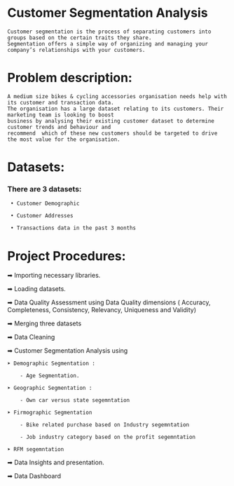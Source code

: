 # Customer Segmentation Analysis

    Customer segmentation is the process of separating customers into groups based on the certain traits they share.
    Segmentation offers a simple way of organizing and managing your company’s relationships with your customers. 

 # **Problem description:**

    A medium size bikes & cycling accessories organisation needs help with its customer and transaction data.
    The organisation has a large dataset relating to its customers. Their marketing team is looking to boost
    business by analysing their existing customer dataset to determine customer trends and behaviour and
    recommend  which of these new customers should be targeted to drive the most value for the organisation. 


# Datasets:

### There are 3 datasets:

     • Customer Demographic 

     • Customer Addresses

     • Transactions data in the past 3 months


# **Project Procedures:**

➡ Importing necessary libraries.

➡ Loading datasets.

➡ Data Quality Assessment using Data Quality dimensions ( Accuracy, Completeness, Consistency, Relevancy, Uniqueness and Validity)

➡ Merging three datasets

➡ Data Cleaning

➡ Customer Segmentation Analysis using

    ➤ Demographic Segmentation :

        - Age Segmentation.

    ➤ Geographic Segmentation :

        - Own car versus state segemntation

    ➤ Firmographic Segmentation

        - Bike related purchase based on Industry segemntation

        - Job industry category based on the profit segemntation

    ➤ RFM segemntation

➡ Data Insights and presentation.

➡ Data Dashboard


    
 

